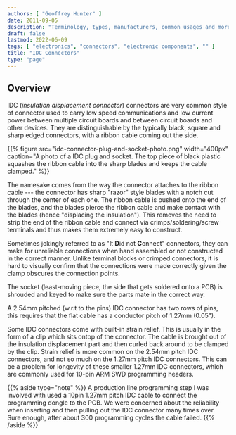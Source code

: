 ```yaml
---
authors: [ "Geoffrey Hunter" ]
date: 2011-09-05
description: "Terminology, types, manufacturers, common usages and more info on electrical connectors."
draft: false
lastmod: 2022-06-09
tags: [ "electronics", "connectors", "electronic components", "" ]
title: "IDC Connectors"
type: "page"
---
```


## Overview

IDC (_insulation displacement connector_) connectors are very common style of connector used to carry low speed communications and low current power between multiple circuit boards and between circuit boards and other devices. They are distinguishable by the typically black, square and sharp edged connectors, with a ribbon cable coming out the side.

{{% figure src="idc-connector-plug-and-socket-photo.png" width="400px" caption="A photo of a IDC plug and socket. The top piece of black plastic squashes the ribbon cable into the sharp blades and keeps the cable clamped." %}}

The namesake comes from the way the connector attaches to the ribbon cable --- the connector has sharp "razor" style blades with a notch cut through the center of each one. The ribbon cable is pushed onto the end of the blades, and the blades pierce the ribbon cable and make contact with the blades (hence "displacing the insulation"). This removes the need to strip the end of the ribbon cable and connect via crimps/soldering/screw terminals and thus makes them extremely easy to construct.

Sometimes jokingly referred to as "**I**t **D**id not **C**onnect" connectors, they can make for unreliable connections when hand assembled or not constructed in the correct manner. Unlike terminal blocks or crimped connectors, it is hard to visually confirm that the connections were made correctly given the clamp obscures the connection points.

The socket (least-moving piece, the side that gets soldered onto a PCB) is shrouded and keyed to make sure the parts mate in the correct way.

A 2.54mm pitched (w.r.t to the pins) IDC connector has two rows of pins, this requires that the flat cable has a conductor pitch of 1.27mm (0.05").

Some IDC connectors come with built-in strain relief. This is usually in the form of a clip which sits ontop of the connector. The cable is brought out of the insulation displacement part and then curled back around to be clamped by the clip. Strain relief is more common on the 2.54mm pitch IDC connectors, and not so much on the 1.27mm pitch IDC connectors. This can be a problem for longevity of these smaller 1.27mm IDC connectors, which are commonly used for 10-pin ARM SWD programming headers.

{{% aside type="note" %}}
A production line programming step I was involved with used a 10pin 1.27mm pitch IDC cable to connect the programming dongle to the PCB. We were concerned about the reliability when inserting and then pulling out the IDC connector many times over. Sure enough, after about 300 programming cycles the cable failed.
{{% /aside %}}
